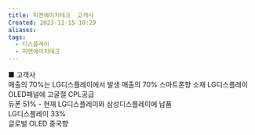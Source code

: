 ```yaml
---
title: 피엔에이치테크  고객사
Created: 2023-11-15 10:29
aliases: 
tags:
  - 디스플레이
  - 피엔에이치테크
---
```

■ 고객사  
매출의 70%는 LG디스플레이에서 발생 매출의 70% 스마트폰향 소재 LG디스플레이 OLED패널에 고굴절 CPL공급  
듀폰 51% - 현재 LG디스플레이와 삼성디스플레이에 납품  
LG디스플레이 33%  
글로벌 OLED 중국향  